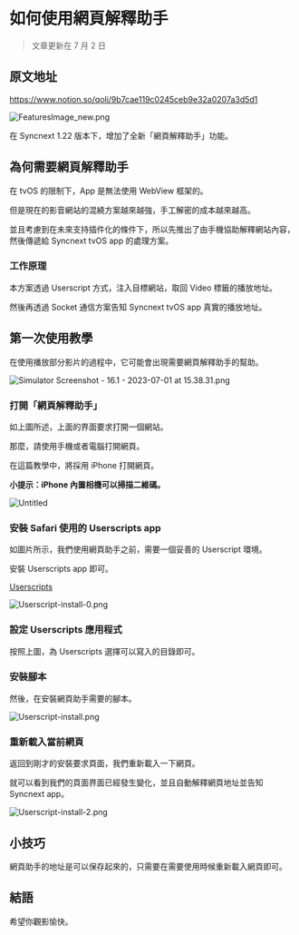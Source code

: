 # 如何使用網頁解釋助手

> 文章更新在 7 月 2 日

## 原文地址

https://www.notion.so/qoli/9b7cae119c0245ceb9e32a0207a3d5d1

![FeaturesImage_new.png](%E5%A6%82%E4%BD%95%E4%BD%BF%E7%94%A8%E7%B6%B2%E9%A0%81%E8%A7%A3%E9%87%8B%E5%8A%A9%E6%89%8B%209b7cae119c0245ceb9e32a0207a3d5d1/FeaturesImage_new.png)

在 Syncnext 1.22 版本下，增加了全新「網頁解釋助手」功能。

## 為何需要網頁解釋助手

在 tvOS 的限制下，App 是無法使用 WebView 框架的。

但是現在的影音網站的混繞方案越來越強，手工解密的成本越來越高。

並且考慮到在未來支持插件化的條件下，所以先推出了由手機協助解釋網站內容，然後傳遞給 Syncnext tvOS app 的處理方案。

### 工作原理

本方案透過 Userscript 方式，注入目標網站，取回 Video 標籤的播放地址。

然後再透過 Socket 通信方案告知 Syncnext tvOS app 真實的播放地址。

## 第一次使用教學

在使用播放部分影片的過程中，它可能會出現需要網頁解釋助手的幫助。

![Simulator Screenshot - 16.1 - 2023-07-01 at 15.38.31.png](%E5%A6%82%E4%BD%95%E4%BD%BF%E7%94%A8%E7%B6%B2%E9%A0%81%E8%A7%A3%E9%87%8B%E5%8A%A9%E6%89%8B%209b7cae119c0245ceb9e32a0207a3d5d1/Simulator_Screenshot_-_16.1_-_2023-07-01_at_15.38.31.png)

### 打開「網頁解釋助手」

如上圖所述，上面的界面要求打開一個網站。

那麼，請使用手機或者電腦打開網頁。

在這篇教學中，將採用 iPhone 打開網頁。

**小提示：iPhone 內置相機可以掃描二維碼。**

![Untitled](%E5%A6%82%E4%BD%95%E4%BD%BF%E7%94%A8%E7%B6%B2%E9%A0%81%E8%A7%A3%E9%87%8B%E5%8A%A9%E6%89%8B%209b7cae119c0245ceb9e32a0207a3d5d1/Untitled.png)

### 安裝 Safari 使用的 Userscripts app

如圖片所示，我們使用網頁助手之前，需要一個妥善的 Userscript 環境。

安裝 Userscripts app 即可。

[‎Userscripts](https://apps.apple.com/hk/app/userscripts/id1463298887)

![Userscript-install-0.png](%E5%A6%82%E4%BD%95%E4%BD%BF%E7%94%A8%E7%B6%B2%E9%A0%81%E8%A7%A3%E9%87%8B%E5%8A%A9%E6%89%8B%209b7cae119c0245ceb9e32a0207a3d5d1/Userscript-install-0.png)

### 設定 Userscripts 應用程式

按照上圖，為 Userscripts 選擇可以寫入的目錄即可。

### 安裝腳本

然後，在安裝網頁助手需要的腳本。

[](https://raw.githubusercontent.com/qoli/SyncnextUserScriptHelper/main/SyncnextUserscriptHelper.user.js)

![Userscript-install.png](%E5%A6%82%E4%BD%95%E4%BD%BF%E7%94%A8%E7%B6%B2%E9%A0%81%E8%A7%A3%E9%87%8B%E5%8A%A9%E6%89%8B%209b7cae119c0245ceb9e32a0207a3d5d1/Userscript-install.png)

### 重新載入當前網頁

返回到剛才的安裝要求頁面，我們重新載入一下網頁。

就可以看到我們的頁面界面已經發生變化，並且自動解釋網頁地址並告知 Syncnext app。

![Userscript-install-2.png](%E5%A6%82%E4%BD%95%E4%BD%BF%E7%94%A8%E7%B6%B2%E9%A0%81%E8%A7%A3%E9%87%8B%E5%8A%A9%E6%89%8B%209b7cae119c0245ceb9e32a0207a3d5d1/Userscript-install-2.png)

## 小技巧

網頁助手的地址是可以保存起來的，只需要在需要使用時候重新載入網頁即可。

## 結語

希望你觀影愉快。
